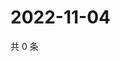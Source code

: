# 2022-11-04

共 0 条

<!-- BEGIN WEIBO -->
<!-- 最后更新时间 Fri Nov 04 2022 18:18:46 GMT+0800 (China Standard Time) -->

<!-- END WEIBO -->
